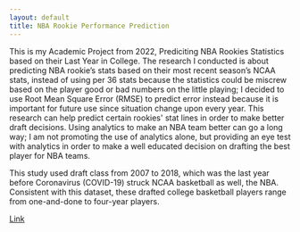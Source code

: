 ```yaml
---
layout: default
title: NBA Rookie Performance Prediction
---
```


This is my Academic Project from 2022, Prediciting NBA Rookies Statistics based on their Last Year in College. The research I conducted is about predicting NBA rookie’s stats based on their most recent season’s NCAA stats, instead of using per 36 stats because the statistics could be miscrew based on the player good or bad numbers on the little playing; I decided to use Root Mean Square Error (RMSE) to predict error instead because it is important for future use since situation change upon every year. This research can help predict certain rookies' stat lines in order to make better draft decisions. Using analytics to make an NBA team better can go a long way; I am not promoting
the use of analytics alone, but providing an eye test with analytics in order to make a well educated decision on drafting the best player for NBA teams. 

This study used draft class from 2007 to 2018, which was the last year before Coronavirus (COVID-19) struck NCAA basketball as well, the NBA. Consistent with this dataset, these drafted college basketball players range from one-and-done to four-year players. 


[Link](http://127.0.0.1:5098/)
